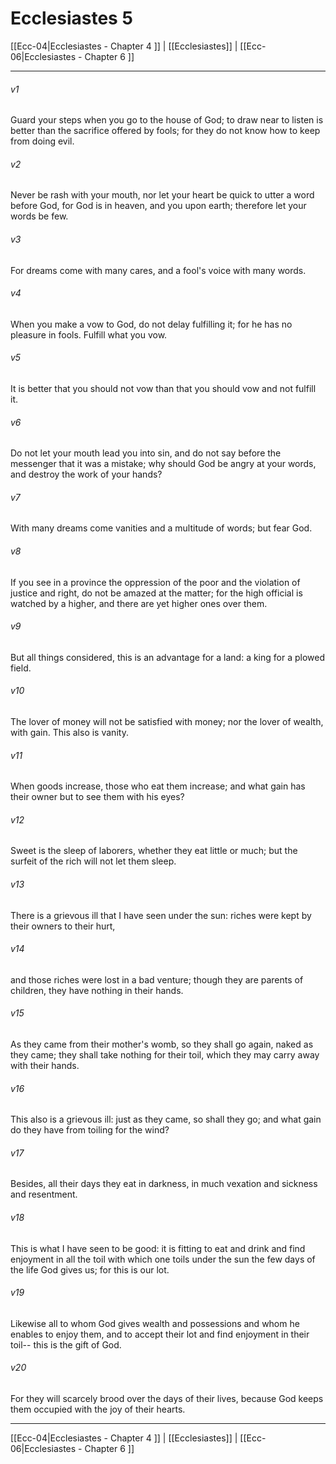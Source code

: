 # Ecclesiastes 5

[[Ecc-04|Ecclesiastes - Chapter 4 ]] | [[Ecclesiastes]] | [[Ecc-06|Ecclesiastes - Chapter 6 ]]
***

###### v1
Guard your steps when you go to the house of God; to draw near to listen is better than the sacrifice offered by fools; for they do not know how to keep from doing evil.
###### v2
Never be rash with your mouth, nor let your heart be quick to utter a word before God, for God is in heaven, and you upon earth; therefore let your words be few.
###### v3
For dreams come with many cares, and a fool's voice with many words.
###### v4
When you make a vow to God, do not delay fulfilling it; for he has no pleasure in fools. Fulfill what you vow.
###### v5
It is better that you should not vow than that you should vow and not fulfill it.
###### v6
Do not let your mouth lead you into sin, and do not say before the messenger that it was a mistake; why should God be angry at your words, and destroy the work of your hands?
###### v7
With many dreams come vanities and a multitude of words; but fear God.
###### v8
If you see in a province the oppression of the poor and the violation of justice and right, do not be amazed at the matter; for the high official is watched by a higher, and there are yet higher ones over them.
###### v9
But all things considered, this is an advantage for a land: a king for a plowed field.
###### v10
The lover of money will not be satisfied with money; nor the lover of wealth, with gain. This also is vanity.
###### v11
When goods increase, those who eat them increase; and what gain has their owner but to see them with his eyes?
###### v12
Sweet is the sleep of laborers, whether they eat little or much; but the surfeit of the rich will not let them sleep.
###### v13
There is a grievous ill that I have seen under the sun: riches were kept by their owners to their hurt,
###### v14
and those riches were lost in a bad venture; though they are parents of children, they have nothing in their hands.
###### v15
As they came from their mother's womb, so they shall go again, naked as they came; they shall take nothing for their toil, which they may carry away with their hands.
###### v16
This also is a grievous ill: just as they came, so shall they go; and what gain do they have from toiling for the wind?
###### v17
Besides, all their days they eat in darkness, in much vexation and sickness and resentment.
###### v18
This is what I have seen to be good: it is fitting to eat and drink and find enjoyment in all the toil with which one toils under the sun the few days of the life God gives us; for this is our lot.
###### v19
Likewise all to whom God gives wealth and possessions and whom he enables to enjoy them, and to accept their lot and find enjoyment in their toil-- this is the gift of God.
###### v20
For they will scarcely brood over the days of their lives, because God keeps them occupied with the joy of their hearts.

***

[[Ecc-04|Ecclesiastes - Chapter 4 ]] | [[Ecclesiastes]] | [[Ecc-06|Ecclesiastes - Chapter 6 ]]
